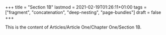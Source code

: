 +++
title = "Section 1B"
lastmod = 2021-02-19T01:26:11+01:00
tags = ["fragment", "concatenation", "deep-nesting", "page-bundles"]
draft = false
+++

This is the content of Articles/Article One/Chapter One/Section 1B.
